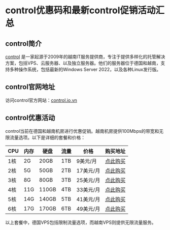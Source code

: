 # control优惠码和最新control促销活动汇总

## control简介
[control](https://control.io.vn/aff.php?aff=2) 是一家起源于2009年的越南IT服务提供商，专注于提供多样化的托管解决方案，包括VPS、云服务器、以及独立服务器。他们的服务器位于德国和越南，支持多种操作系统，包括最新的Windows Server 2022，以及各种Linux发行版。

## control官网地址
访问control官方网站：[control.io.vn](https://control.io.vn/aff.php?aff=2)

## control优惠活动
control当前在德国和越南机房进行优惠促销。越南机房提供100Mbps的带宽和无限流量选项。以下是详细的套餐和价格：

| CPU  | 内存 | 硬盘  | 流量   | 价格       | 购买地址                                |
|------|------|-------|--------|------------|-----------------------------------------|
| 1核  | 2G   | 20GB  | 1TB    | 9美元/月   | [点此购买](https://control.io.vn/aff.php?aff=2) |
| 2核  | 5G   | 50GB  | 2TB    | 17美元/月  | [点此购买](https://control.io.vn/aff.php?aff=2) |
| 3核  | 8G   | 80GB  | 3TB    | 25美元/月  | [点此购买](https://control.io.vn/aff.php?aff=2) |
| 4核  | 11G  | 110GB | 4TB    | 33美元/月  | [点此购买](https://control.io.vn/aff.php?aff=2) |
| 5核  | 14G  | 140GB | 5TB    | 41美元/月  | [点此购买](https://control.io.vn/aff.php?aff=2) |
| 6核  | 17G  | 170GB | 6TB    | 49美元/月  | [点此购买](https://control.io.vn/aff.php?aff=2) |

以上套餐中，德国VPS包括限制流量选项，而越南VPS则提供无限流量服务。

